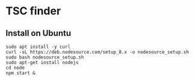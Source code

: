 # TSC finder

## Install on Ubuntu
```
sudo apt install -y curl
curl -sL https://deb.nodesource.com/setup_8.x -o nodesource_setup.sh
sudo bash nodesource_setup.sh
sudo apt-get install nodejs
cd node
npm start &
```
